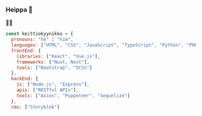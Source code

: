 ### Heippa 👋

:technologist: 

```Javascript
const keittiokyynikko = {
  pronouns: "he" | "him",
  languages: ["HTML", "CSS", "JavaScript", "TypeScript", "Python", "PHP", "C#"],
  frontEnd: {
    libraries: ["React", "Vue.js"],
    frameworks: ["Nuxt, Next"],
    tools: ["Bootstrap", "SCSS"]
  },
  backEnd: {
    js: ["Node.js", "Express"],
    apis: ["RESTful APIs"],
    tools: ["Axios", "Puppeteer", "Sequelize"]
  },
  cms: ["Storyblok"]

```
<!--
**Keittiokyynikko/Keittiokyynikko** is a ✨ _special_ ✨ repository because its `README.md` (this file) appears on your GitHub profile.

Here are some ideas to get you started:

- 🔭 I’m currently working on ...
- 🌱 I’m currently learning ...
- 👯 I’m looking to collaborate on ...
- 🤔 I’m looking for help with ...
- 💬 Ask me about ...
- 📫 How to reach me: ...
- 😄 Pronouns: ...
- ⚡ Fun fact: ...
-->
